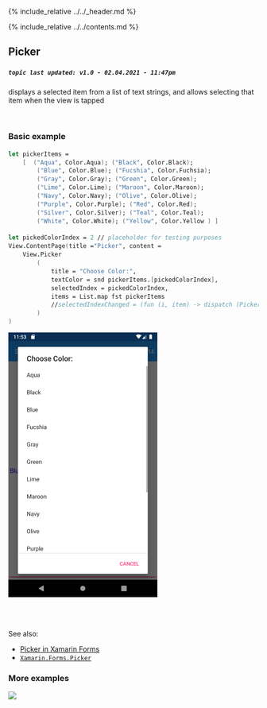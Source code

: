 {% include_relative ../../_header.md %}

{% include_relative ../../contents.md %}

Picker
--------
##### `topic last updated: v1.0 - 02.04.2021 - 11:47pm`

displays a selected item from a list of text strings, and allows selecting that item when the view is tapped

<br /> 

### Basic example


```fsharp 
let pickerItems =
    [  ("Aqua", Color.Aqua); ("Black", Color.Black);
        ("Blue", Color.Blue); ("Fucshia", Color.Fuchsia);
        ("Gray", Color.Gray); ("Green", Color.Green);
        ("Lime", Color.Lime); ("Maroon", Color.Maroon);
        ("Navy", Color.Navy); ("Olive", Color.Olive);
        ("Purple", Color.Purple); ("Red", Color.Red);
        ("Silver", Color.Silver); ("Teal", Color.Teal);
        ("White", Color.White); ("Yellow", Color.Yellow ) ]

let pickedColorIndex = 2 // placeholder for testing purposes 
View.ContentPage(title ="Picker", content =                     
    View.Picker
        (
            title = "Choose Color:",
            textColor = snd pickerItems.[pickedColorIndex],
            selectedIndex = pickedColorIndex,
            items = List.map fst pickerItems
            //selectedIndexChanged = (fun (i, item) -> dispatch (PickerItemChanged i))
        )
)
```

<img src="../../images/views/picker-adr-basic.png" width="300">

<br /> <br /> 

See also:

* [Picker in Xamarin Forms](https://docs.microsoft.com/en-us/xamarin/xamarin-forms/user-interface/Picker)
* [`Xamarin.Forms.Picker`](https://docs.microsoft.com/en-us/dotnet/api/Xamarin.Forms.Picker)


### More examples

<img src="https://user-images.githubusercontent.com/52166903/60177361-9d737900-9810-11e9-87a2-ade4880f7222.png" width="400">